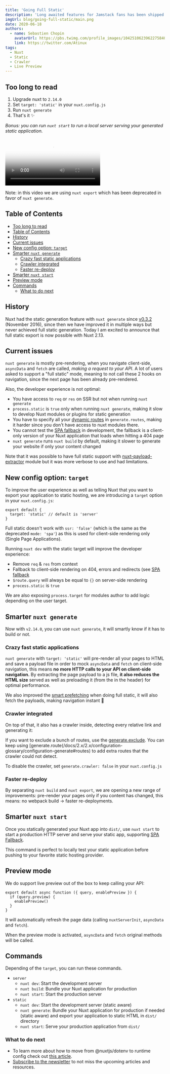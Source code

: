 ```yaml
---
title: 'Going Full Static'
description: 'Long awaited features for Jamstack fans has been shipped in v2.13: full static export, improved smart prefetching, integrated crawler, faster re-deploy, built-in web server and new target option for config :zap:️'
imgUrl: blog/going-full-static/main.png
date: 2020-06-18
authors:
  - name: Sebastien Chopin
    avatarUrl: https://pbs.twimg.com/profile_images/1042510623962275840/1Iw_Mvud_400x400.jpg
    link: https://twitter.com/Atinux
tags:
  - Nuxt
  - Static
  - Crawler
  - Live Preview
---
```


## Too long to read

1. Upgrade nuxt to `2.14.0`
2. Set `target: 'static'` in your `nuxt.config.js`
3. Run `nuxt generate`
4. That's it ✨

_Bonus: you can run `nuxt start` to run a local server serving your generated static application._

<video poster="https://res.cloudinary.com/nuxt/video/upload/v1588095794/nuxt-full-static_rnnbvm.jpg" loop playsinline controls>
  <source src="https://res.cloudinary.com/nuxt/video/upload/v1588095794/nuxt-full-static_rnnbvm.webm" type="video/webm" />
  <source src="https://res.cloudinary.com/nuxt/video/upload/v1592503417/nuxt-full-static_rnnbvm.mp4" type="video/mp4" />
  <source src="https://res.cloudinary.com/nuxt/video/upload/v1588095794/nuxt-full-static_rnnbvm.ogv" type="video/ogg" />
</video>

<p>

Note: in this video we are using `nuxt export` which has been deprecated in favor of `nuxt generate`.

</p>

## Table of Contents

- [Too long to read](#too-long-to-read)
- [Table of Contents](#table-of-contents)
- [History](#history)
- [Current issues](#current-issues)
- [New config option: `target`](#new-config-option-target)
- [Smarter `nuxt generate`](#smarter-nuxt-generate)
  - [Crazy fast static applications](#crazy-fast-static-applications)
  - [Crawler integrated](#crawler-integrated)
  - [Faster re-deploy](#faster-re-deploy)
- [Smarter `nuxt start`](#smarter-nuxt-start)
- [Preview mode](#preview-mode)
- [Commands](#commands)
  - [What to do next](#what-to-do-next)

## History

Nuxt had the static generation feature with `nuxt generate` since [v0.3.2](https://github.com/nuxt/nuxt.js/releases/tag/v0.3.2) (November 2016), since then we have improved it in multiple ways but never achieved full static generation. Today I am excited to announce that full static export is now possible with Nuxt 2.13.

## Current issues

`nuxt generate` is mostly pre-rendering, when you navigate client-side, `asyncData` and `fetch` are called, _making a request to your API_. A lot of users asked to support a "full static" mode, meaning to not call these 2 hooks on navigation, since the next page has been already pre-rendered.

Also, the developer experience is not optimal:

- You have access to `req` or `res` on SSR but not when running `nuxt generate`
- `process.static` is `true` only when running `nuxt generate`, making it slow to develop Nuxt modules or plugins for static generation
- You have to specify all your [dynamic routes](/docs/2.x/features/file-system-routing#dynamic-routes) in `generate.routes`, making it harder since you don't have access to nuxt modules there.
- You cannot test the [SPA fallback](/docs/2.x/concepts/static-site-generation#spa-fallback) in development, the fallback is a client-only version of your Nuxt application that loads when hitting a 404 page
- `nuxt generate` runs `nuxt build` by default, making it slower to generate your website if only your content changed

Note that it was possible to have full static support with [nuxt-payload-extractor](https://github.com/DreaMinder/nuxt-payload-extractor) module but it was more verbose to use and had limitations.

## New config option: `target`

To improve the user experience as well as telling Nuxt that you want to export your application to static hosting, we are introducing a `target` option in your `nuxt.config.js`:

```js{}[nuxt.config.js]
export default {
  target: 'static' // default is 'server'
}
```

<base-alert type="warning">

Full static doesn't work with `ssr: 'false'` (which is the same as the deprecated `mode: 'spa'`) as this is used for client-side rendering only (Single Page Applications).

</base-alert>

Running `nuxt dev` with the static target will improve the developer experience:

- Remove `req` & `res` from context
- Fallback to client-side rendering on 404, errors and redirects (see [SPA fallback](<(/docs/2.x/concepts/static-site-generation#spa-fallback)>)
- `$route.query` will always be equal to `{}` on server-side rendering
- `process.static` is `true`

We are also exposing `process.target` for modules author to add logic depending on the user target.

## Smarter `nuxt generate`

Now with `v2.14.0`, you can use `nuxt generate`, it will smartly know if it has to build or not.

### Crazy fast static applications

`nuxt generate` with `target: 'static'` will pre-render all your pages to HTML and save a payload file in order to mock `asyncData` and `fetch` on client-side navigation, this means **no** **more HTTP calls to your API on client-side navigation.** By extracting the page payload to a js file, **it also reduces the HTML size** served as well as preloading it (from the <link> in the header) for optimal performance.

We also improved the [smart prefetching](/blog/introducing-smart-prefetching) when doing full static, it will also fetch the payloads, making navigation instant 👀

### Crawler integrated

On top of that, it also has a crawler inside, detecting every relative link and generating it:

If you want to exclude a bunch of routes, use the [generate.exclude](/docs/2.x/configuration-glossary/configuration-generate#exclude). You can keep using [generate.route(/docs/2.x/2.x/configuration-glossary/configuration-generate#routes) to add extra routes that the crawler could not detect.

To disable the crawler, set `generate.crawler: false` in your `nuxt.config.js`

### Faster re-deploy

By separating `nuxt build` and `nuxt export`, we are opening a new range of improvements: pre-render your pages only if you content has changed, this means: no webpack build → faster re-deployments.

## Smarter `nuxt start`

Once you statically generated your Nuxt app into `dist/`, use `nuxt start` to start a production HTTP server and serve your static app, supporting [SPA Fallback](/docs/2.x/concepts/static-site-generation#spa-fallback).

This command is perfect to locally test your static application before pushing to your favorite static hosting provider.

## Preview mode

We do support live preview out of the box to keep calling your API:

```js{}[plugins/preview.client.js]
export default async function ({ query, enablePreview }) {
  if (query.preview) {
    enablePreview()
  }
}
```

It will automatically refresh the page data (calling `nuxtServerInit`, `asyncData` and `fetch`).

When the preview mode is activated, `asyncData` and `fetch` original methods will be called.

## Commands

Depending of the `target`, you can run these commands.

- `server`
  - `nuxt dev`: Start the development server
  - `nuxt build`: Bundle your Nuxt application for production
  - `nuxt start`: Start the production server
- `static`
  - `nuxt dev`: Start the development server (static aware)
  - `nuxt generate`: Bundle your Nuxt application for production if needed (static aware) and export your application to static HTML in `dist/` directory
  - `nuxt start`: Serve your production application from `dist/`

### What to do next

- To learn more about how to move from @nuxtjs/dotenv to runtime config check out [this article](/blog/moving-from-nuxtjs-dotenv-to-runtime-config).
- [Subscribe to the newsletter](#subscribe-to-newsletter) to not miss the upcoming articles and resources.
